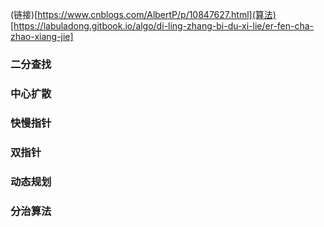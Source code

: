 (链接)[https://www.cnblogs.com/AlbertP/p/10847627.html](算法)[https://labuladong.gitbook.io/algo/di-ling-zhang-bi-du-xi-lie/er-fen-cha-zhao-xiang-jie]

### 二分查找

### 中心扩散

### 快慢指针

### 双指针

### 动态规划

### 分治算法
